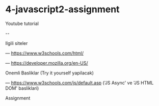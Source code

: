 # 4-javascript2-assignment

Youtube tutorial

-- 

Ilgili siteler

— https://www.w3schools.com/html/

— https://developer.mozilla.org/en-US/

Onemli Basliklar (Try it yourself yapilacak)

— https://www.w3schools.com/js/default.asp ('JS Async' ve 'JS HTML DOM' basliklari)

Assignment
